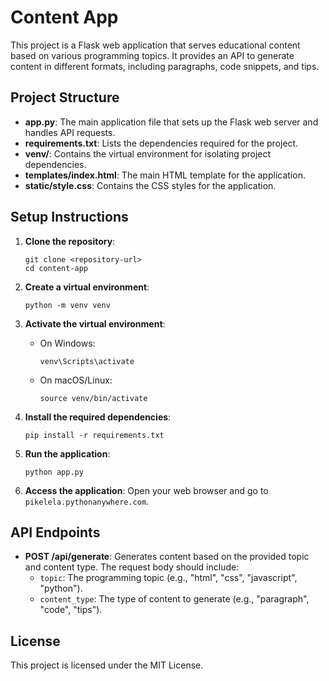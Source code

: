 # Content App

This project is a Flask web application that serves educational content based on various programming topics. It provides an API to generate content in different formats, including paragraphs, code snippets, and tips.

## Project Structure

- **app.py**: The main application file that sets up the Flask web server and handles API requests.
- **requirements.txt**: Lists the dependencies required for the project.
- **venv/**: Contains the virtual environment for isolating project dependencies.
- **templates/index.html**: The main HTML template for the application.
- **static/style.css**: Contains the CSS styles for the application.

## Setup Instructions

1. **Clone the repository**:
   ```
   git clone <repository-url>
   cd content-app
   ```

2. **Create a virtual environment**:
   ```
   python -m venv venv
   ```

3. **Activate the virtual environment**:
   - On Windows:
     ```
     venv\Scripts\activate
     ```
   - On macOS/Linux:
     ```
     source venv/bin/activate
     ```

4. **Install the required dependencies**:
   ```
   pip install -r requirements.txt
   ```

5. **Run the application**:
   ```
   python app.py
   ```

6. **Access the application**: Open your web browser and go to `pikelela.pythonanywhere.com`.

## API Endpoints

- **POST /api/generate**: Generates content based on the provided topic and content type. The request body should include:
  - `topic`: The programming topic (e.g., "html", "css", "javascript", "python").
  - `content_type`: The type of content to generate (e.g., "paragraph", "code", "tips"). 

## License

This project is licensed under the MIT License.
